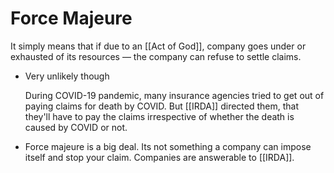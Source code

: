 # Force Majeure

It simply means that if due to an [[Act of God]], company goes under or exhausted of its resources — the company can refuse to settle claims.

- Very unlikely though

    During COVID-19 pandemic, many insurance agencies tried to get out of paying claims for death by COVID. But [[IRDA]]  directed them, that they'll have to pay the claims irrespective of whether the death is caused by COVID or not.

- Force majeure is a big deal. Its not something a company can impose itself and stop your claim. Companies are answerable to [[IRDA]].
